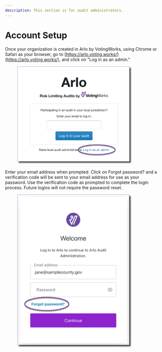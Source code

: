```yaml
---
description: This section is for audit administrators.
---
```


# Account Setup

Once your organization is created in Arlo by VotingWorks, using Chrome or Safari as your browser, go to [https://arlo.voting.works/](https://arlo.voting.works/), and click on "Log in as an admin."

<figure><img src="../.gitbook/assets/image (1) (1).png" alt="" width="375"><figcaption></figcaption></figure>

Enter your email address when prompted. Click on Forgot password? and a verification code will be sent to your email address for use as your password. Use the verification code as prompted to complete the login process.  Future logins will not require the password reset.

<figure><img src="../.gitbook/assets/image (2) (1).png" alt="" width="375"><figcaption></figcaption></figure>

